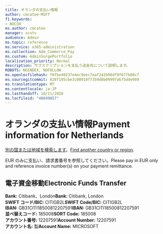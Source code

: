 ```yaml
---
title: オランダの支払い情報
author: cmcatee-MSFT
f1.keywords:
- NOCSH
ms.author: cmcatee
manager: scotv
audience: Admin
ms.topic: reference
ms.service: o365-administration
ms.collection: Adm_Commerce_Pay
ms.custom: AdminSurgePortfolio
localization_priority: Normal
description: サブスクリプションを支払う送金先について説明します。
ROBOTS: NOINDEX, NOFOLLOW
ms.openlocfilehash: f8fbe40237e4ec9eec7eaf242b98df9f677b08cf
ms.sourcegitcommit: 628f195cbe3c00910f7350d8b09997a675dde989
ms.translationtype: MT
ms.contentlocale: ja-JP
ms.lasthandoff: 10/21/2020
ms.locfileid: "48649057"
---
```

# <a name="payment-information-for-netherlands"></a><span data-ttu-id="ef298-103">オランダの支払い情報</span><span class="sxs-lookup"><span data-stu-id="ef298-103">Payment information for Netherlands</span></span>

<span data-ttu-id="ef298-104">[別の国または地域を検索します](../billing-and-payments/pay-for-your-subscription.md)。</span><span class="sxs-lookup"><span data-stu-id="ef298-104">[Find another country or region](../billing-and-payments/pay-for-your-subscription.md).</span></span>

<span data-ttu-id="ef298-105">EUR のみに支払い、請求書番号を参照してください。</span><span class="sxs-lookup"><span data-stu-id="ef298-105">Please pay in EUR only and reference invoice number(s) on your payment remittance.</span></span>

## <a name="electronic-funds-transfer"></a><span data-ttu-id="ef298-106">電子資金移動</span><span class="sxs-lookup"><span data-stu-id="ef298-106">Electronic Funds Transfer</span></span>

<span data-ttu-id="ef298-107">**Bank:** Citibank、London</span><span class="sxs-lookup"><span data-stu-id="ef298-107">**Bank:** Citibank, London</span></span>  
<span data-ttu-id="ef298-108">**SWIFT コード/BIC:** CITIGB2L</span><span class="sxs-lookup"><span data-stu-id="ef298-108">**SWIFT Code/BIC:** CITIGB2L</span></span>  
<span data-ttu-id="ef298-109">**IBAN:** GB31CITI18500812207591</span><span class="sxs-lookup"><span data-stu-id="ef298-109">**IBAN:** GB31CITI18500812207591</span></span>  
<span data-ttu-id="ef298-110">**並べ替えコード:** 185008</span><span class="sxs-lookup"><span data-stu-id="ef298-110">**SORT Code:** 185008</span></span>  
<span data-ttu-id="ef298-111">**アカウント番号:** 12207591</span><span class="sxs-lookup"><span data-stu-id="ef298-111">**Account Number:** 12207591</span></span>  
<span data-ttu-id="ef298-112">**アカウント名:** 製</span><span class="sxs-lookup"><span data-stu-id="ef298-112">**Account Name:** MICROSOFT</span></span>